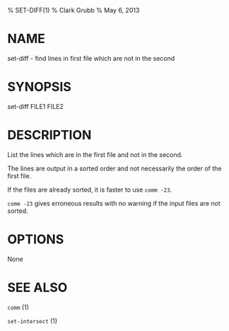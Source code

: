 % SET-DIFF(1)
% Clark Grubb
% May 6, 2013


# NAME

set-diff - find lines in first file which are not in the second

# SYNOPSIS

set-diff FILE1 FILE2

# DESCRIPTION

List the lines which are in the first file and not in the second.

The lines are output in a sorted order and not necessarily the order of the first file.

If the files are already sorted, it is faster to use `comm -23`.  

`comm -23` gives erroneous results with no warning if the input files are not sorted.

# OPTIONS

None

# SEE ALSO

`comm` (1)

`set-intersect` (1)
